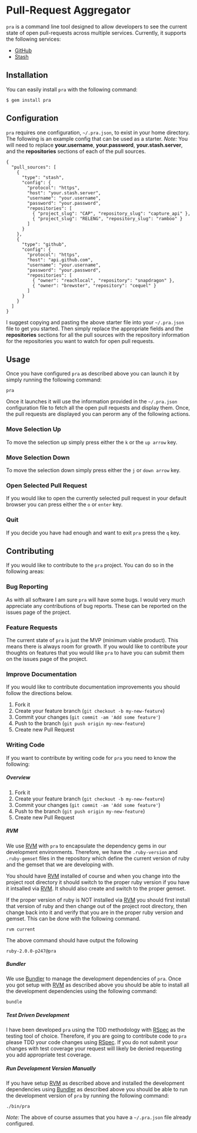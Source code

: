 # Pull-Request Aggregator

`pra` is a command line tool designed to allow developers to see the
current state of open pull-requests across multiple services. Currently, it
supports the following services:

- [GitHub](http://github.com)
- [Stash](http://www.atlassian.com/software/stash)

## Installation

You can easily install `pra` with the following command:

    $ gem install pra

## Configuration

`pra` requires one configuration, `~/.pra.json`, to exist in your home
directory. The following is an example config that can be used as a starter.
*Note:* You will need to replace **your.username**, **your.password**,
**your.stash.server**, and the **repositories** sections of each of the pull
sources.

    {
      "pull_sources": [
        {
          "type": "stash",
          "config": {
            "protocol": "https",
            "host": "your.stash.server",
            "username": "your.username",
            "password": "your.password",
            "repositories": [
              { "project_slug": "CAP", "repository_slug": "capture_api" },
              { "project_slug": "RELENG", "repository_slug": "ramboo" }
            ]
          }
        },
        {
          "type": "github",
          "config": {
            "protocol": "https",
            "host": "api.github.com",
            "username": "your.username",
            "password": "your.password",
            "repositories": [
              { "owner": "reachlocal", "repository": "snapdragon" },
              { "owner": "brewster", "repository": "cequel" }
            ]
          }
        }
      ]
    }

I suggest copying and pasting the above starter file into your `~/.pra.json`
file to get you started. Then simply replace the appropriate fields and the
**repositories** sections for all the pull sources with the repository
information for the repositories you want to watch for open pull requests.

## Usage

Once you have configured `pra` as described above you can launch it by simply
running the following command:

    pra

Once it launches it will use the information provided in the `~/.pra.json`
configuration file to fetch all the open pull requests and display them. Once,
the pull requests are displayed you can perorm any of the following actions.

### Move Selection Up

To move the selection up simply press either the `k` or the `up arrow` key.

### Move Selection Down

To move the selection down simply press either the `j` or `down arrow` key.

### Open Selected Pull Request

If you would like to open the currently selected pull request in your default
browser you can press either the `o` or `enter` key.

### Quit

If you decide you have had enough and  want to exit `pra` press the `q` key.

## Contributing

If you would like to contribute to the `pra` project. You can do so in the
following areas:

### Bug Reporting

As with all software I am sure `pra` will have some bugs. I would very much
appreciate any contributions of bug reports. These can be reported on the
issues page of the project.

### Feature Requests

The current state of `pra` is just the MVP (minimum viable product). This
means there is always room for growth. If you would like to contribute your
thoughts on features that you would like `pra` to have you can submit them on
the issues page of the project.

### Improve Documentation

If you would like to contribute documentation improvements you should follow
the directions below.

1. Fork it
2. Create your feature branch (`git checkout -b my-new-feature`)
3. Commit your changes (`git commit -am 'Add some feature'`)
4. Push to the branch (`git push origin my-new-feature`)
5. Create new Pull Request

### Writing Code

If you want to contribute by writing code for `pra` you need to know the
following:

##### Overview

1. Fork it
2. Create your feature branch (`git checkout -b my-new-feature`)
3. Commit your changes (`git commit -am 'Add some feature'`)
4. Push to the branch (`git push origin my-new-feature`)
5. Create new Pull Request

##### RVM

We use [RVM](http://rvm.io/) with `pra` to encapsulate the dependency gems in our
development environments. Therefore, we have the `.ruby-version` and
`.ruby-gemset` files in the repository which define the current version of
ruby and the gemset that we are developing with.

You should have [RVM](http://rvm.io) installed of course and when you change
into the project root directory it should switch to the proper ruby version if
you have it intsalled via [RVM](http://rvm.io). It should also create and
switch to the proper gemset.

If the proper version of ruby is NOT installed via [RVM](http://rvm.io) you
should first install that version of ruby and then change out of the project
root directory, then change back into it and verify that you are in the
proper ruby version and gemset. This can be done with the following command.

    rvm current

The above command should have output the following

    ruby-2.0.0-p247@pra

##### Bundler

We use [Bundler](http://bundler.io/) to manage the development dependencies of
`pra`. Once you got setup with [RVM](http://rvm.io) as described above you
should be able to install all the development dependencies using the following
command:

    bundle

##### Test Driven Development

I have been developed `pra` using the TDD methodology with
[RSpec](http://www.relishapp.com/rspec) as the testing tool of choice.
Therefore, if you are going to contribute code to `pra` please TDD your code
changes using [RSpec](http://www.relishapp.com/rspec). If you do not submit
your changes with test coverage your request will likely be denied requesting
you add appropriate test coverage.

##### Run Development Version Manually

If you have setup [RVM](http://rvm.io) as described above and installed the
development dependencies using [Bundler](http://bundler.io/) as described
above you should be able to run the development version of `pra` by running
the following command:

    ./bin/pra

*Note:* The above of course assumes that you have a `~/.pra.json` file
already configured.
